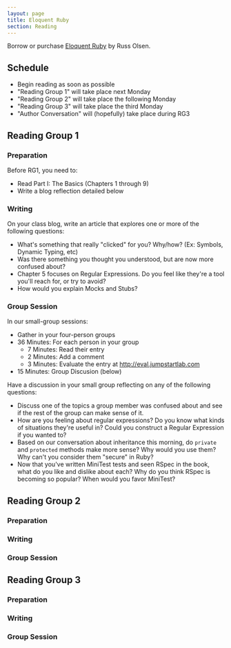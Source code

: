 ```yaml
---
layout: page
title: Eloquent Ruby
section: Reading
---
```


Borrow or purchase [Eloquent Ruby](http://www.amazon.com/gp/product/0321584104/ref=as_li_ss_tl?ie=UTF8&camp=1789&creative=390957&creativeASIN=0321584104&linkCode=as2&tag=jumplab-20) by Russ Olsen. 

## Schedule

* Begin reading as soon as possible
* "Reading Group 1" will take place next Monday
* "Reading Group 2" will take place the following Monday
* "Reading Group 3" will take place the third Monday
* "Author Conversation" will (hopefully) take place during RG3

## Reading Group 1

### Preparation

Before RG1, you need to:

* Read Part I: The Basics (Chapters 1 through 9)
* Write a blog reflection detailed below

### Writing

On your class blog, write an article that explores one or more of the following questions:

* What's something that really "clicked" for you? Why/how? (Ex: Symbols, Dynamic Typing, etc)
* Was there something you thought you understood, but are now more confused about?
* Chapter 5 focuses on Regular Expressions. Do you feel like they're a tool you'll reach for, or try to avoid?
* How would you explain Mocks and Stubs?

### Group Session

In our small-group sessions:

* Gather in your four-person groups
* 36 Minutes: For each person in your group
  * 7 Minutes: Read their entry
  * 2 Minutes: Add a comment
  * 3 Minutes: Evaluate the entry at http://eval.jumpstartlab.com
* 15 Minutes: Group Discusion (below)

Have a discussion in your small group reflecting on any of the following questions:

* Discuss one of the topics a group member was confused about and see if the rest of the group can make sense of it.
* How are you feeling about regular expressions? Do you know what kinds of situations they're useful in? Could you construct a Regular Expression if you wanted to?
* Based on our conversation about inheritance this morning, do `private` and `protected` methods make more sense? Why would you use them? Why can't you consider them "secure" in Ruby?
* Now that you've written MiniTest tests and seen RSpec in the book, what do you like and dislike about each? Why do you think RSpec is becoming so popular? When would you favor MiniTest?

## Reading Group 2

### Preparation

### Writing

### Group Session

## Reading Group 3

### Preparation

### Writing

### Group Session
